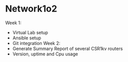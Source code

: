 # Network1o2
Week 1: 
- Virtual Lab setup
- Ansible setup
- Git integration
Week 2:
- Generate Summary Report of several CSR1kv routers
- Version, uptime and Cpu usage
